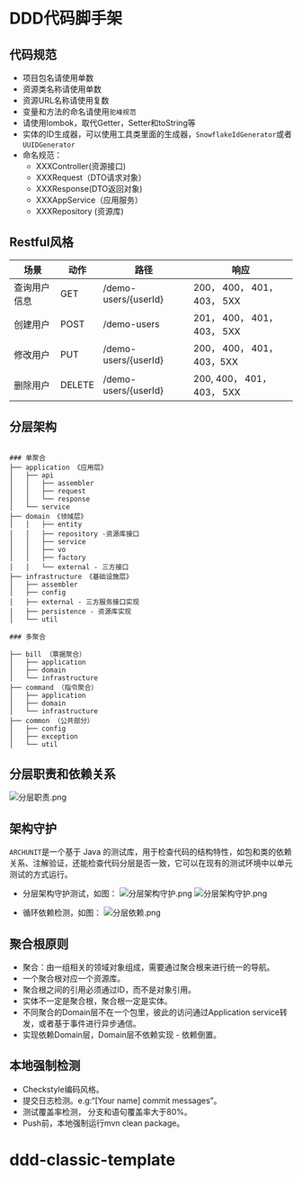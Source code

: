 # DDD代码脚手架

## 代码规范
* 项目包名请使用单数
* 资源类名称请使用单数
* 资源URL名称请使用复数
* 变量和方法的命名请使用`驼峰规范`
* 请使用lombok，取代Getter，Setter和toString等
* 实体的ID生成器，可以使用工具类里面的生成器，`SnowflakeIdGenerator`或者`UUIDGenerator`
* 命名规范：
    * XXXController(资源接口)
    * XXXRequest（DTO请求对象）
    * XXXResponse(DTO返回对象)
    * XXXAppService（应用服务）
    * XXXRepository (资源库)
   

## Restful风格

| 场景 | 动作 | 路径 | 响应
| ------ | ------ | ------ | ------ |
|查询用户信息|GET| /demo-users/{userId} |200， 400， 401， 403， 5XX|
|创建用户|POST| /demo-users |201， 400， 401， 403， 5XX|
|修改用户|PUT|/demo-users/{userId} | 200， 400， 401， 403，5XX|
|删除用户|DELETE | /demo-users/{userId} |200,  400， 401， 403， 5XX|

## 分层架构

```

### 单聚合
├── application 《应用层》
│   ├── api
│   │   ├── assembler
│   │   ├── request
│   │   └── response
│   └── service
├── domain 《领域层》
│   │   ├── entity
│   │   ├── repository -资源库接口
│   │   ├── service
│   │   ├── vo
│   │   ├── factory
│   │   └── external - 三方接口
├── infrastructure 《基础设施层》
│   ├── assembler
│   ├── config
│   ├── external - 三方服务接口实现
│   ├── persistence - 资源库实现
│   └── util

### 多聚合

├── bill （票据聚合）
│   ├── application
│   ├── domain
│   └── infrastructure
├── command （指令聚合）
│   ├── application
│   ├── domain
│   └── infrastructure
├── common （公共部分）
│   ├── config
│   ├── exception
│   └── util

```

## 分层职责和依赖关系
![分层职责.png](https://upload-images.jianshu.io/upload_images/12636540-909226d57da7eec7.png?imageMogr2/auto-orient/strip%7CimageView2/2/w/1240)

## 架构守护
`ARCHUNIT`是一个基于 Java 的测试库，用于检查代码的结构特性，如包和类的依赖关系、注解验证，还能检查代码分层是否一致，它可以在现有的测试环境中以单元测试的方式运⾏。
* 分层架构守护测试，如图：
![分层架构守护.png](https://upload-images.jianshu.io/upload_images/12636540-a116c227a749afbe.png?imageMogr2/auto-orient/strip%7CimageView2/2/w/1240)
![分层架构守护.png](https://upload-images.jianshu.io/upload_images/12636540-ed79ed4ba80dc1e6.png?imageMogr2/auto-orient/strip%7CimageView2/2/w/1240)

* 循环依赖检测，如图：
![分层依赖.png](https://upload-images.jianshu.io/upload_images/12636540-3a0aea31e6c0f488.png?imageMogr2/auto-orient/strip%7CimageView2/2/w/1240)

## 聚合根原则
* 聚合：由一组相关的领域对象组成，需要通过聚合根来进行统一的导航。
* 一个聚合根对应一个资源库。
* 聚合根之间的引用必须通过ID，而不是对象引用。
* 实体不一定是聚合根，聚合根一定是实体。
* 不同聚合的Domain层不在一个包里，彼此的访问通过Application service转发，或者基于事件进行异步通信。
* 实现依赖Domain层，Domain层不依赖实现 - 依赖倒置。

## 本地强制检测
* Checkstyle编码风格。
* 提交日志检测。e.g:“[Your name] commit messages”。
* 测试覆盖率检测， 分支和语句覆盖率大于80%。
* Push前，本地强制运行mvn clean package。  
# ddd-classic-template
